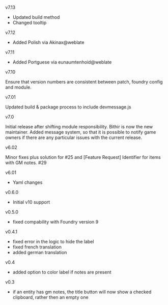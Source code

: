 v7.13

- Updated build method
- Changed tooltip

v7.12

- Added Polish via Akinax@weblate
 
v7.11

- Added Portguese via eunaumtenhoid@weblate

v7.10

Ensure that version numbers are consistent between patch, foundry config and module.

v7.01

Updated build & package process to include devmessage.js

v7.0

Initial release after shifting module responsibility. Bithir is now the new maintainer.
Added message system, so that it is possible to notify game owners if there are any particular issues with the current release.

v6.02

Minor fixes plus solution for #25 and [Feature Request] Identifier for items with GM notes.  #29

v6.01

- Yaml changes

v0.6.0
 - Initial v10 support

v0.5.0
 - fixed compability with Foundry version 9

v0.4.1
 - fixed error in the logic to hide the label
 - fixed french translation
 - added german translation

v0.4
  - added option to color label if notes are present

v0.3
  - if an entity has gm notes, the title button will now show a checked clipboard, rather then an empty one
